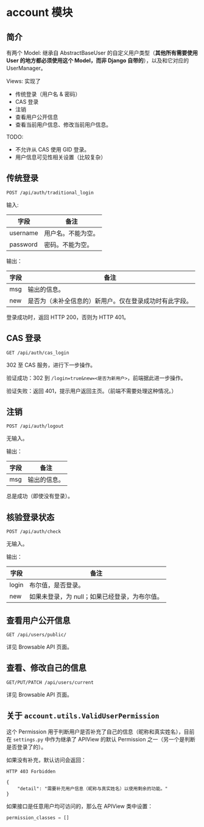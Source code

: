 # account 模块

## 简介

有两个 Model: 继承自 AbstractBaseUser 的自定义用户类型（**其他所有需要使用 User 的地方都必须使用这个 Model，而非 Django 自带的**），以及和它对应的 UserManager。

Views: 实现了

- 传统登录（用户名 & 密码）
- CAS 登录
- 注销
- 查看用户公开信息
- 查看当前用户信息、修改当前用户信息。

TODO:

- 不允许从 CAS 使用 GID 登录。
- 用户信息可见性相关设置（比较复杂）

## 传统登录

`POST /api/auth/traditional_login`

输入:

| 字段 | 备注 |
| -- | -- |
| username | 用户名。不能为空。 |
| password | 密码。不能为空。 |

输出：

| 字段 | 备注 |
| -- | -- |
| msg | 输出的信息。 |
| new | 是否为（未补全信息的）新用户。仅在登录成功时有此字段。 |

登录成功时，返回 HTTP 200，否则为 HTTP 401。

## CAS 登录

`GET /api/auth/cas_login`

302 至 CAS 服务，进行下一步操作。

验证成功：302 到 `/login=true&new=<是否为新用户>`，前端据此进一步操作。

验证失败：返回 401，提示用户返回主页。（前端不需要处理这种情况。）

## 注销

`POST /api/auth/logout`

无输入。

输出：

| 字段 | 备注 |
| -- | -- |
| msg | 输出的信息。 |

总是成功（即使没有登录）。

## 核验登录状态

`POST /api/auth/check`

无输入。

输出：

| 字段 | 备注 |
| -- | -- |
| login | 布尔值，是否登录。 |
| new | 如果未登录，为 null；如果已经登录，为布尔值。 |

## 查看用户公开信息

`GET /api/users/public/`

详见 Browsable API 页面。

## 查看、修改自己的信息

`GET/PUT/PATCH /api/users/current`

详见 Browsable API 页面。

## 关于 `account.utils.ValidUserPermission`

这个 Permission 用于判断用户是否补充了自己的信息（昵称和真实姓名），目前在 `settings.py` 中作为继承了 APIView 的默认 Permission 之一（另一个是判断是否登录了的）。

如果没有补充，默认访问会返回：

```
HTTP 403 Forbidden

{
    "detail": "需要补充用户信息（昵称与真实姓名）以使用剩余的功能。"
}
```

如果接口是任意用户均可访问的，那么在 APIView 类中设置：

```python
permission_classes = []
```
